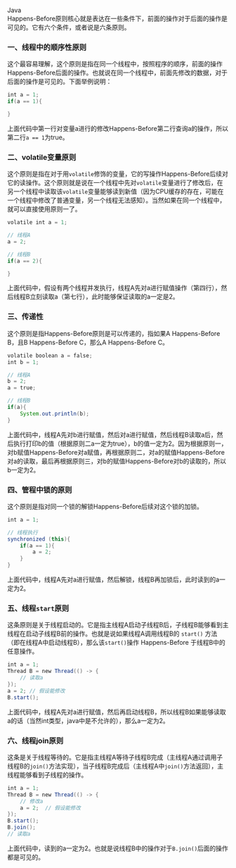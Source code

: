 Java<br />Happens-Before原则核心就是表达在一些条件下，前面的操作对于后面的操作是可见的。它有六个条件，或者说是六条原则。
<a name="rucOg"></a>
### 一、线程中的顺序性原则
这个最容易理解，这个原则是指在同一个线程中，按照程序的顺序，前面的操作Happens-Before后面的操作。也就说在同一个线程中，前面先修改的数据，对于后面的操作是可见的。下面举例说明：
```java
int a = 1;
if(a == 1){

}
```
上面代码中第一行对变量a进行的修改Happens-Before第二行查询a的操作，所以第二行`a == 1`为true。
<a name="jqCXQ"></a>
### 二、volatile变量原则
这个原则是指在对于用`volatile`修饰的变量，它的写操作Happens-Before后续对它的读操作。这个原则就是说在一个线程中先对`volatile`变量进行了修改后，在另一个线程中读取该`volatile`变量能够读到新值（因为CPU缓存的存在，可能在一个线程中修改了普通变量，另一个线程无法感知）。当然如果在同一个线程中，就可以直接使用原则一了。
```java
volatile int a = 1;

// 线程A
a = 2;

// 线程B
if(a == 2){

}
```
上面代码中，假设有两个线程并发执行，线程A先对a进行赋值操作（第四行），然后线程B立刻读取a（第七行），此时能够保证读取的a一定是2。
<a name="mJIBY"></a>
### 三、传递性
这个原则是指Happens-Before原则是可以传递的，指如果A Happens-Before B，且B Happens-Before C，那么A Happens-Before C。
```java
volatile boolean a = false;
int b = 1;

// 线程A
b = 2;
a = true;

// 线程B
if(a){
    System.out.println(b);
}
```
上面代码中，线程A先对b进行赋值，然后对a进行赋值，然后线程B读取a后，然后执行打印b的值（根据原则二a一定为true），b的值一定为2。因为根据原则一，对b赋值Happens-Before对a赋值，再根据原则二，对a的赋值Happens-Before对a的读取，最后再根据原则三，对b的赋值Happens-Before对b的读取的，所以b一定为2。
<a name="ESJRj"></a>
### 四、管程中锁的原则
这个原则是指对同一个锁的解锁Happens-Before后续对这个锁的加锁。
```java
int a = 1;

// 线程执行
synchronized (this){
    if(a == 1){
        a = 2;
    }
}
```
上面代码中，线程A先对a进行赋值，然后解锁，线程B再加锁后，此时读到的a一定为2。
<a name="SW6P1"></a>
### 五、线程`start`原则
这条原则是关于线程启动的。它是指主线程A启动子线程B后，子线程B能够看到主线程在启动子线程B前的操作。也就是说如果线程A调用线程B的 `start()` 方法（即在线程A中启动线程B），那么该`start()`操作 Happens-Before 于线程B中的任意操作。
```java
int a = 1;
Thread B = new Thread(() -> {
    // 读取a
});
a = 2; // 假设能修改
B.start();
```
上面代码中，线程A先对a进行赋值，然后再启动线程B，所以线程B如果能够读取a的话（当然int类型，java中是不允许的），那么a一定为2。
<a name="WER5p"></a>
### 六、线程join原则
这条是关于线程等待的。它是指主线程A等待子线程B完成（主线程A通过调用子线程B的`join()`方法实现），当子线程B完成后（主线程A中`join()`方法返回），主线程能够看到子线程的操作。
```java
int a = 1;
Thread B = new Thread(() -> {
    // 修改a
    a = 2;  // 假设能修改
});
B.start();
B.join();
// 读取a
```
上面代码中，读到的a一定为2。也就是说线程B中的操作对于`B.join()`后面的操作都是可见的。
